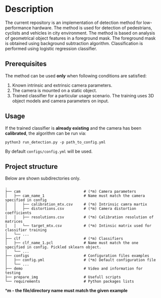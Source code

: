 # Description
The current repository is an implementation of detection method for low-performance hardware.
The method is used for detection of pedestrians, cyclists and vehicles in city environment.
The method is based on analysis of geometrical object features in a foreground mask. The foreground mask is obtained using background subtraction algorithm.
Classification is performed using logistic regression classifier.

## Prerequisites
The method can be used **only** when following conditions are satisfied:
1) Known intrinsic and extrinsic camera parameters.
2) The camera is mounted on a static object.
3) Trained classifier for a particular usage scenario. The training uses 3D object models and camera parameters on input.

## Usage
If the trained classifier is **already existing** and the camera has been **calibrated**, the algorithm can be run via:
```
python3 run_detection.py -p path_to_config.yml
```  
By default `configs/config.yml` will be used.

## Project structure
Below are shown subdirectories only. 

    .
    ├── cam                             # (*m) Camera parameters
    │   ├── cam_name_1                  # Name must match the camera specified in config
    │   │   ├── calibration_mtx.csv     # (*m) Intrinsic camra martix
    │   │   ├── distortions.csv         # (*m) Camera distortion coefficients
    │   │   ├── resolutions.csv         # (*m) Calibration resolution of matrices
    │   │   └── target_mtx.csv          # (*m) Intinsic matrix used for classifier training
    │   └── ...
    ├── clf                             # (*m) Classifiers
    │   ├── clf_name_1.pcl              # Name must match the one specified in config. Pickled sklearn object.
    │   └── ...
    ├── configs                         # Configuration files examples 
    │   ├── config.yml                  # (*m) Default configuration file
    │   └── ...
    ├── demo                            # Video and information for testing
    ├── prepare_img                     # Usefull scripts
    └── requirements                    # Python packages lists

***m - the file/directory name must match the given example**